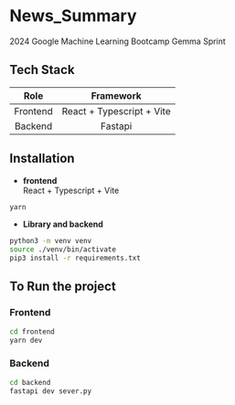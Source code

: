 # News_Summary
2024 Google Machine Learning Bootcamp Gemma Sprint


## Tech Stack
| **Role** | **Framework** |
|:--:|:--:|
| Frontend | React + Typescript + Vite |
| Backend | Fastapi |


## Installation
- **frontend**  
React + Typescript + Vite
```zsh
yarn
```

- **Library and backend**  
```zsh
python3 -m venv venv
source ./venv/bin/activate
pip3 install -r requirements.txt
```

## To Run the project
### Frontend

```zsh
cd frontend
yarn dev
```

### Backend  
```zsh
cd backend
fastapi dev sever.py
```